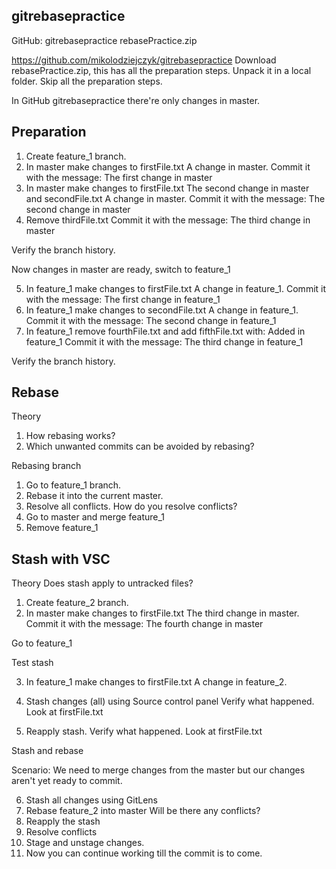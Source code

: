 gitrebasepractice
---

GitHub: gitrebasepractice
rebasePractice.zip

https://github.com/mikolodziejczyk/gitrebasepractice
Download rebasePractice.zip, this has all the preparation steps.
Unpack it in a local folder. Skip all the preparation steps.

In GitHub gitrebasepractice there're only changes in master.

## Preparation

1. Create feature_1 branch.
2. In master make changes to firstFile.txt
A change in master.
Commit it with the message:
The first change in master
3. In master make changes to firstFile.txt
The second change in master
 and secondFile.txt
A change in master.
Commit it with the message:
The second change in master
4. Remove thirdFile.txt
Commit it with the message:
The third change in master

Verify the branch history.

Now changes in master are ready, switch to feature_1

5. In feature_1 make changes to firstFile.txt
A change in feature_1.
Commit it with the message:
The first change in feature_1
6. In feature_1 make changes to secondFile.txt
A change in feature_1.
Commit it with the message:
The second change in feature_1
7. In feature_1 remove fourthFile.txt and add fifthFile.txt with:
Added in feature_1
Commit it with the message:
The third change in feature_1

Verify the branch history.

## Rebase

Theory
1. How rebasing works?
2. Which unwanted commits can be avoided by rebasing?

Rebasing branch
1. Go to feature_1 branch.
2. Rebase it into the current master.
3. Resolve all conflicts.
How do you resolve conflicts?
4. Go to master and merge feature_1
5. Remove feature_1

## Stash with VSC

Theory
Does stash apply to untracked files?


1. Create feature_2 branch.
2. In master make changes to firstFile.txt
The third change in master.
Commit it with the message:
The fourth change in master

Go to feature_1

Test stash

3. In feature_1 make changes to firstFile.txt
A change in feature_2.

4. Stash changes (all) using Source control panel
Verify what happened.
Look at firstFile.txt
5. Reapply stash.
Verify what happened.
Look at firstFile.txt

Stash and rebase

Scenario: We need to merge changes from the master but our changes aren't yet ready to commit.

6. Stash all changes using GitLens
7. Rebase feature_2 into master
Will be there any conflicts?
8. Reapply the stash
9. Resolve conflicts
10. Stage and unstage changes.
11. Now you can continue working till the commit is to come.


